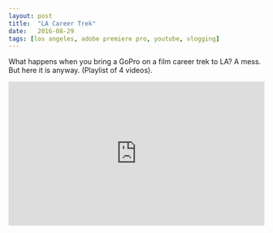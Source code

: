 ```yaml
---
layout: post
title:  "LA Career Trek"
date:   2016-08-29
tags: [los angeles, adobe premiere pro, youtube, vlogging]
---
```

What happens when you bring a GoPro on a film career trek to LA? A mess. But here it is anyway. (Playlist of 4 videos).

<div style="position:relative;height:0;padding-bottom:56.25%; margin-bottom:2%;"><iframe src="https://www.youtube.com/embed/xxnHFctx-50?list=PL6shteoDpcNC18U8a4nRRYbbyezf7VnxA?ecver=2" width="640" height="360" frameborder="0" style="position:absolute;width:100%;height:100%;left:0" allowfullscreen></iframe></div>

